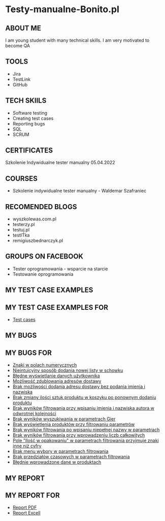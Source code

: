# Testy-manualne-Bonito.pl
## ABOUT ME
I am young student with many technical skills. I am very motivated to become QA
## TOOLS
* Jira
* TestLink
* GitHub
## TECH SKIILS
* Software testing
* Creating test cases
* Reporting bugs
* SQL
* SCRUM
## CERTIFICATES
Szkolenie Indywidualne tester manualny 05.04.2022
## COURSES
* Szkolenie indywidualne tester manualny - Waldemar Szafraniec
## RECOMENDED BLOGS
* wyszkolewas.com.pl
* testerzy.pl
* testuj.pl
* testITka
* remigiuszbednarczyk.pl
## GROUPS ON FACEBOOK
* Tester oprogramowania - wsparcie na starcie
* Testowanie oprogramowania
## MY TEST CASE EXAMPLES
## MY TEST CASE EXAMPLES FOR 
* [Test cases](https://drive.google.com/file/d/16XbjWoMTx_wwylDAf5lr7f81sH0ZMIu4/view?usp=drive_link)
## MY BUGS
## MY BUGS FOR 
* [Znaki w polach numerycznych](https://drive.google.com/file/d/1SnG4IKJ0BjimJzju4qZxslEVUg6j7DS-/view?usp=drive_link)
* [Nieintuicyjny sposób dodania nowej listy w schowku](https://drive.google.com/file/d/1SXPSDtDX6eMIlfDxVXlabJh3TZCkEWnE/view?usp=drive_link)
* [Błędne wyświetlanie danych użytkownika](https://drive.google.com/file/d/15okH3YhhQdH8bpw6r4FCVEsDN7robMnz/view?usp=drive_link)
* [Możliwość zdublowania adresów dostawy](https://drive.google.com/file/d/1_N31UhnlLacuHVY21dNaTH1SdCWBQuSS/view?usp=drive_link)
* [Brak możliwości dodania adresu dostawy bez podania imienia i nazwiska](https://drive.google.com/file/d/1dvgjWF3zNJvvikefpKWGDg8EFVQ-jLuJ/view?usp=drive_link)
* [Brak zmiany ilości sztuk produktu w koszyku po ponownym dodaniu produktu](https://drive.google.com/file/d/1YYPd-XaNTltpc7e_JjUC0F7SSr1jipZ6/view?usp=drive_link)
* [Brak wyników filtrowania przy wpisaniu imienia i nazwiska autora w odwrotnej kolejności](https://drive.google.com/file/d/1qyRfPBmtp7ypn1ZxaiE4vzPcAXoj77Nj/view?usp=drive_link)
* [Brak wyników wyszukiwania w parametrach Gier](https://drive.google.com/file/d/1-Fb2vxZyOcL3DYCFi_TsE9B4p8tOO5kb/view?usp=drive_link)
* [Brak wyświetlenia produktów przy filtrowaniu parametrów](https://drive.google.com/file/d/1rISZN2uCt35lzQ2sGzkAkO0GtkT9KZZu/view?usp=drive_link)
* [Brak wyników filtrowania po wpisaniu niepełnej nazwy w parametrach](https://drive.google.com/file/d/1a8-5bsQZaXehtUUCgoZ7wqJl6ndu6lX9/view?usp=drive_link)
* [Brak wyników filtrowania przy wprowadzeniu liczb całkowitych](https://drive.google.com/file/d/1tUfWg9fqT2YD3hvwcNb-8B58VvQpuYUT/view?usp=drive_link)
* [Pole "Ilość w opakowaniu" w parametrach filtrowania przyjmuje znaki inne niż cyfry](https://drive.google.com/file/d/1tgGt6qsr0lJALWDxtQwGAf6mJGmbcgGy/view?usp=drive_link)
* [Brak menu wybory w parametrach filtrowania](https://drive.google.com/file/d/16r3sY-QSc2LBPfI-HadjmwMaQvsacUZl/view?usp=drive_link)
* [Brak przedziałów czasowych w parametrach filtrowania](https://drive.google.com/file/d/1D7l0C09LwaqWXx9EsdmXxlTGWN1V7jN6/view?usp=drive_link)
* [Błędnie wprowadzone dane w produktach](https://drive.google.com/file/d/1_04y-Ef72Yrf83Kh4mtf676d85jERz9P/view?usp=drive_link)
  
## MY REPORT
## MY REPORT FOR 
* [Report PDF](https://drive.google.com/file/d/1SumXqAU9cUhDbZNOsnCAYEN4PgOfUSkg/view?usp=drive_link)
* [Report Excell](https://docs.google.com/spreadsheets/d/1JlYbBdWpmFShoo_3iwOfQIEmihvD1Xv-/edit?usp=drive_link&ouid=108727791996137894263&rtpof=true&sd=true)
